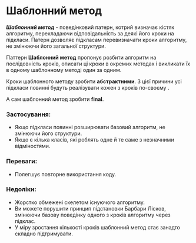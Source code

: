  # Шаблонний метод
 
 ***_Шаблонний метод_*** - поведінковий патерн, котрий визначає кістяк алгоритму, 
 перекладаючи відповідальність за деякі його кроки на підкласи. 
 Патерн дозволяє підкласам перевизначати кроки алгоритму, не змінюючи його загальної структури.
 
 
  Паттерн **Шаблонний метод** пропонує розбити алгоритм на послідовність кроків, 
  описати ці кроки в окремих методах і викликати їх в одному шаблонному методі один за одним.
  
  Кроки шаблонного методу зробити **абстрактними**. З цієї причини усі підкласи 
  повинні будуть реалізувати кожен з кроків по-своєму .
  
  А сам шаблонний метод зробити **final**.
  
  
 ### Застосування:
 - Якщо підкласи повинні розширювати базовий алгоритм, не змінюючи його структури.
 - Якщо є кілька класів, які роблять одне й те саме з незначними відміностями.

  
### Переваги:
 - Полегшує повторне використання коду.
 

### Недоліки:
 - Жорстко обмежені скелетом існуючого алгоритму.
 - Ви можете порушити принцип підстановки Барбари Лісков, змінюючи базову поведінку одного з 
 кроків алгоритму через підклас.
 - У міру зростання кількості кроків шаблонний метод стає занадто складно підтримувати.
  